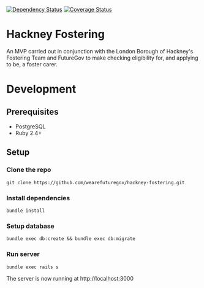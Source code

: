[![Dependency Status](http://img.shields.io/gemnasium/wearefuturegov/hackney-fostering.svg?style=flat-square)](https://gemnasium.com/wearefuturegov/hackney-fostering)
[![Coverage Status](http://img.shields.io/coveralls/wearefuturegov/hackney-fostering.svg?style=flat-square)](https://coveralls.io/r/wearefuturegov/hackney-fostering)

# Hackney Fostering

An MVP carried out in conjunction with the London Borough of Hackney's Fostering
Team and FutureGov to make checking eligibility for, and applying to be, a foster carer.

# Development

## Prerequisites

* PostgreSQL
* Ruby 2.4+

## Setup

### Clone the repo

```
git clone https://github.com/wearefuturegov/hackney-fostering.git
```

### Install dependencies

```
bundle install
```

### Setup database

```
bundle exec db:create && bundle exec db:migrate
```

### Run server

```
bundle exec rails s
```

The server is now running at http://localhost:3000
